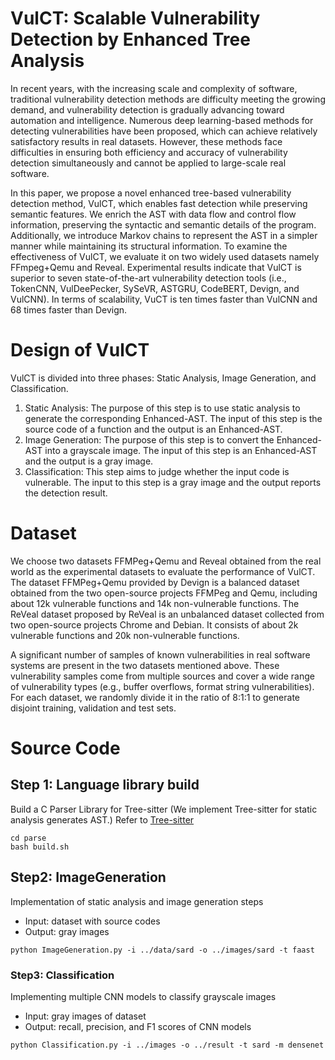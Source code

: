 # VulCT: Scalable Vulnerability Detection by Enhanced Tree Analysis
In recent years, with the increasing scale and complexity of software, traditional vulnerability detection methods are difficulty meeting the growing demand, and vulnerability detection is gradually advancing toward automation and intelligence. Numerous deep learning-based methods for detecting vulnerabilities have been proposed, which can achieve relatively satisfactory results in real datasets. However, these methods face difficulties in ensuring both efficiency and accuracy of vulnerability detection simultaneously and cannot be applied to large-scale real software. 

In this paper, we propose a novel enhanced tree-based vulnerability detection method, VulCT, which enables fast detection while preserving semantic features. We enrich the AST with data flow and control flow information, preserving the syntactic and semantic details of the program. Additionally, we introduce Markov chains to represent the AST in a simpler manner while maintaining its structural information. To examine the effectiveness of VulCT, we evaluate it on two widely used datasets namely FFmpeg+Qemu and Reveal. Experimental results indicate that VulCT is superior to seven state-of-the-art vulnerability detection tools (i.e., TokenCNN, VulDeePecker, SySeVR, ASTGRU, CodeBERT, Devign, and VulCNN). In terms of scalability, VuCT is ten times faster than VulCNN and 68 times faster than Devign.

# Design of VulCT
VulCT is divided into three phases: Static Analysis, Image Generation, and Classification.
1. Static Analysis: 
  The purpose of this step is to use static analysis to generate the corresponding Enhanced-AST. 
  The input of this step is the source code of a function and the output is an Enhanced-AST.
2. Image Generation: 
  The purpose of this step is to convert the Enhanced-AST into a grayscale image. 
  The input of this step is an Enhanced-AST and the output is a gray image.
3. Classification:
  This step aims to judge whether the input code is vulnerable. 
  The input to this step is a gray image and the output reports the detection result.

# Dataset
We choose two datasets FFMPeg+Qemu and Reveal obtained from the real world as the experimental datasets to evaluate the performance of VulCT. 
The dataset FFMPeg+Qemu provided by Devign is a balanced dataset obtained from the two open-source projects FFMPeg and Qemu, including about 12k vulnerable functions and 14k non-vulnerable functions. 
The ReVeal dataset proposed by ReVeal is an unbalanced dataset collected from two open-source projects Chrome and Debian. 
It consists of about 2k vulnerable functions and 20k non-vulnerable functions. 

A significant number of samples of known vulnerabilities in real software systems are present in the two datasets mentioned above. 
These vulnerability samples come from multiple sources and cover a wide range of vulnerability types (e.g., buffer overflows, format string vulnerabilities). 
For each dataset, we randomly divide it in the ratio of 8:1:1 to generate disjoint training, validation and test sets. 

# Source Code  
## Step 1: Language library build
Build a C Parser Library for Tree-sitter (We implement Tree-sitter for static analysis generates AST.)
Refer to [Tree-sitter](https://tree-sitter.github.io/tree-sitter/)
```
cd parse
bash build.sh
```

## Step2: ImageGeneration
Implementation of static analysis and image generation steps
- Input: dataset with source codes
- Output: gray images 
```
python ImageGeneration.py -i ../data/sard -o ../images/sard -t faast
```

### Step3: Classification
Implementing multiple CNN models to classify grayscale images
- Input: gray images of dataset
- Output: recall, precision, and F1 scores of CNN models
```
python Classification.py -i ../images -o ../result -t sard -m densenet
```
